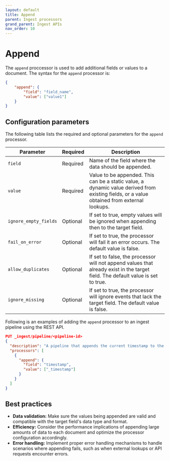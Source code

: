```yaml
---
layout: default
title: Append
parent: Ingest processors 
grand_parent: Ingest APIs
nav_order: 10
---
```


# Append

The `append` proccessor is used to add additional fields or values to a document. The syntax for the `append` processor is: 

```json
{
    "append": {
        "field": "field_name",
        "value": ["value1"]
    }
}
```

## Configuration parameters

The following table lists the required and optional parameters for the `append` processor.

**Parameter** | **Required** | **Description** |
|-----------|-----------|-----------|
`field` | Required | Name of the field where the data should be appended. |
`value` | Required| Value to be appended. This can be a static value, a dynamic value derived from existing fields, or a value obtained from external lookups. |
`ignore_empty_fields` | Optional | If set to true, empty values will be ignored when appending then to the target field. | 
`fail_on_error` | Optional | If set to true, the processor will fail it an error occurs. The default value is false.
`allow_duplicates` | Optional | If set to false, the processor will not append values that already exist in the target field. The default value is set to true.
`ignore_missing` | Optional | If set to true, the processor will ignore events that lack the target field. The default value is false. 

Following is an examples of adding the `append` processor to an ingest pipeline using the REST API.

```json
PUT _ingest/pipeline/<pipeline-id>
{
  "description": "A pipeline that appends the current timestamp to the document",
  "processors": [
    {
      "append": {
        "field": "timestamp",
        "value": ["_timestamp"]
      }
    }
  ]
}
```

## Best practices

- **Data validation:** Make sure the values being appended are valid and compatible with the target field's data type and format.
- **Efficiency:** Consider the performance implications of appending large amounts of data to each document and optimize the processor configuration accordingly.
- **Error handling:** Implement proper error handling mechanisms to handle scenarios where appending fails, such as when external lookups or API requests encounter errors.
